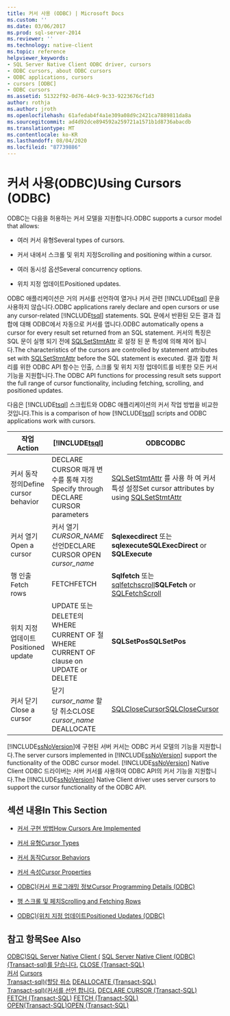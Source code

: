 ```yaml
---
title: 커서 사용 (ODBC) | Microsoft Docs
ms.custom: ''
ms.date: 03/06/2017
ms.prod: sql-server-2014
ms.reviewer: ''
ms.technology: native-client
ms.topic: reference
helpviewer_keywords:
- SQL Server Native Client ODBC driver, cursors
- ODBC cursors, about ODBC cursors
- ODBC applications, cursors
- cursors [ODBC]
- ODBC cursors
ms.assetid: 51322f92-0d76-44c9-9c33-9223676cf1d3
author: rothja
ms.author: jroth
ms.openlocfilehash: 61afedab4f4a1e309a08d9c2421ca7889811da8a
ms.sourcegitcommit: ad4d92dce894592a259721a1571b1d8736abacdb
ms.translationtype: MT
ms.contentlocale: ko-KR
ms.lasthandoff: 08/04/2020
ms.locfileid: "87739886"
---
```

# <a name="using-cursors-odbc"></a><span data-ttu-id="026b8-102">커서 사용(ODBC)</span><span class="sxs-lookup"><span data-stu-id="026b8-102">Using Cursors (ODBC)</span></span>
  <span data-ttu-id="026b8-103">ODBC는 다음을 허용하는 커서 모델을 지원합니다.</span><span class="sxs-lookup"><span data-stu-id="026b8-103">ODBC supports a cursor model that allows:</span></span>  
  
-   <span data-ttu-id="026b8-104">여러 커서 유형</span><span class="sxs-lookup"><span data-stu-id="026b8-104">Several types of cursors.</span></span>  
  
-   <span data-ttu-id="026b8-105">커서 내에서 스크롤 및 위치 지정</span><span class="sxs-lookup"><span data-stu-id="026b8-105">Scrolling and positioning within a cursor.</span></span>  
  
-   <span data-ttu-id="026b8-106">여러 동시성 옵션</span><span class="sxs-lookup"><span data-stu-id="026b8-106">Several concurrency options.</span></span>  
  
-   <span data-ttu-id="026b8-107">위치 지정 업데이트</span><span class="sxs-lookup"><span data-stu-id="026b8-107">Positioned updates.</span></span>  
  
 <span data-ttu-id="026b8-108">ODBC 애플리케이션은 거의 커서를 선언하여 열거나 커서 관련 [!INCLUDE[tsql](../../includes/tsql-md.md)] 문을 사용하지 않습니다.</span><span class="sxs-lookup"><span data-stu-id="026b8-108">ODBC applications rarely declare and open cursors or use any cursor-related [!INCLUDE[tsql](../../includes/tsql-md.md)] statements.</span></span> <span data-ttu-id="026b8-109">SQL 문에서 반환된 모든 결과 집합에 대해 ODBC에서 자동으로 커서를 엽니다.</span><span class="sxs-lookup"><span data-stu-id="026b8-109">ODBC automatically opens a cursor for every result set returned from an SQL statement.</span></span> <span data-ttu-id="026b8-110">커서의 특징은 SQL 문이 실행 되기 전에 [SQLSetStmtAttr](../native-client-odbc-api/sqlsetstmtattr.md) 로 설정 된 문 특성에 의해 제어 됩니다.</span><span class="sxs-lookup"><span data-stu-id="026b8-110">The characteristics of the cursors are controlled by statement attributes set with [SQLSetStmtAttr](../native-client-odbc-api/sqlsetstmtattr.md) before the SQL statement is executed.</span></span> <span data-ttu-id="026b8-111">결과 집합 처리를 위한 ODBC API 함수는 인출, 스크롤 및 위치 지정 업데이트를 비롯한 모든 커서 기능을 지원합니다.</span><span class="sxs-lookup"><span data-stu-id="026b8-111">The ODBC API functions for processing result sets support the full range of cursor functionality, including fetching, scrolling, and positioned updates.</span></span>  
  
 <span data-ttu-id="026b8-112">다음은 [!INCLUDE[tsql](../../includes/tsql-md.md)] 스크립트와 ODBC 애플리케이션의 커서 작업 방법을 비교한 것입니다.</span><span class="sxs-lookup"><span data-stu-id="026b8-112">This is a comparison of how [!INCLUDE[tsql](../../includes/tsql-md.md)] scripts and ODBC applications work with cursors.</span></span>  
  
|<span data-ttu-id="026b8-113">작업</span><span class="sxs-lookup"><span data-stu-id="026b8-113">Action</span></span>|[!INCLUDE[tsql](../../includes/tsql-md.md)]|<span data-ttu-id="026b8-114">ODBC</span><span class="sxs-lookup"><span data-stu-id="026b8-114">ODBC</span></span>|  
|------------|------------------------|----------|  
|<span data-ttu-id="026b8-115">커서 동작 정의</span><span class="sxs-lookup"><span data-stu-id="026b8-115">Define cursor behavior</span></span>|<span data-ttu-id="026b8-116">DECLARE CURSOR 매개 변수를 통해 지정</span><span class="sxs-lookup"><span data-stu-id="026b8-116">Specify through DECLARE CURSOR parameters</span></span>|<span data-ttu-id="026b8-117">[SQLSetStmtAttr](../native-client-odbc-api/sqlsetstmtattr.md) 를 사용 하 여 커서 특성 설정</span><span class="sxs-lookup"><span data-stu-id="026b8-117">Set cursor attributes by using [SQLSetStmtAttr](../native-client-odbc-api/sqlsetstmtattr.md)</span></span>|  
|<span data-ttu-id="026b8-118">커서 열기</span><span class="sxs-lookup"><span data-stu-id="026b8-118">Open a cursor</span></span>|<span data-ttu-id="026b8-119">커서 열기 *CURSOR_NAME* 선언</span><span class="sxs-lookup"><span data-stu-id="026b8-119">DECLARE CURSOR OPEN *cursor_name*</span></span>|<span data-ttu-id="026b8-120">**Sqlexecdirect** 또는 **sqlexecute**</span><span class="sxs-lookup"><span data-stu-id="026b8-120">**SQLExecDirect** or **SQLExecute**</span></span>|  
|<span data-ttu-id="026b8-121">행 인출</span><span class="sxs-lookup"><span data-stu-id="026b8-121">Fetch rows</span></span>|<span data-ttu-id="026b8-122">FETCH</span><span class="sxs-lookup"><span data-stu-id="026b8-122">FETCH</span></span>|<span data-ttu-id="026b8-123">**Sqlfetch** 또는 [sqlfetchscroll](../native-client-odbc-api/sqlfetchscroll.md)</span><span class="sxs-lookup"><span data-stu-id="026b8-123">**SQLFetch** or [SQLFetchScroll](../native-client-odbc-api/sqlfetchscroll.md)</span></span>|  
|<span data-ttu-id="026b8-124">위치 지정 업데이트</span><span class="sxs-lookup"><span data-stu-id="026b8-124">Positioned update</span></span>|<span data-ttu-id="026b8-125">UPDATE 또는 DELETE의 WHERE CURRENT OF 절</span><span class="sxs-lookup"><span data-stu-id="026b8-125">WHERE CURRENT OF clause on UPDATE or DELETE</span></span>|<span data-ttu-id="026b8-126">**SQLSetPos**</span><span class="sxs-lookup"><span data-stu-id="026b8-126">**SQLSetPos**</span></span>|  
|<span data-ttu-id="026b8-127">커서 닫기</span><span class="sxs-lookup"><span data-stu-id="026b8-127">Close a cursor</span></span>|<span data-ttu-id="026b8-128">닫기 *cursor_name* 할당 취소</span><span class="sxs-lookup"><span data-stu-id="026b8-128">CLOSE *cursor_name* DEALLOCATE</span></span>|[<span data-ttu-id="026b8-129">SQLCloseCursor</span><span class="sxs-lookup"><span data-stu-id="026b8-129">SQLCloseCursor</span></span>](../native-client-odbc-api/sqlclosecursor.md)|  
  
 <span data-ttu-id="026b8-130">[!INCLUDE[ssNoVersion](../../includes/ssnoversion-md.md)]에 구현된 서버 커서는 ODBC 커서 모델의 기능을 지원합니다.</span><span class="sxs-lookup"><span data-stu-id="026b8-130">The server cursors implemented in [!INCLUDE[ssNoVersion](../../includes/ssnoversion-md.md)] support the functionality of the ODBC cursor model.</span></span> <span data-ttu-id="026b8-131">[!INCLUDE[ssNoVersion](../../includes/ssnoversion-md.md)] Native Client ODBC 드라이버는 서버 커서를 사용하여 ODBC API의 커서 기능을 지원합니다.</span><span class="sxs-lookup"><span data-stu-id="026b8-131">The [!INCLUDE[ssNoVersion](../../includes/ssnoversion-md.md)] Native Client driver uses server cursors to support the cursor functionality of the ODBC API.</span></span>  
  
## <a name="in-this-section"></a><span data-ttu-id="026b8-132">섹션 내용</span><span class="sxs-lookup"><span data-stu-id="026b8-132">In This Section</span></span>  
  
-   [<span data-ttu-id="026b8-133">커서 구현 방법</span><span class="sxs-lookup"><span data-stu-id="026b8-133">How Cursors Are Implemented</span></span>](implementation/how-cursors-are-implemented.md)  
  
-   [<span data-ttu-id="026b8-134">커서 유형</span><span class="sxs-lookup"><span data-stu-id="026b8-134">Cursor Types</span></span>](cursor-types.md)  
  
-   [<span data-ttu-id="026b8-135">커서 동작</span><span class="sxs-lookup"><span data-stu-id="026b8-135">Cursor Behaviors</span></span>](cursor-behaviors.md)  
  
-   [<span data-ttu-id="026b8-136">커서 속성</span><span class="sxs-lookup"><span data-stu-id="026b8-136">Cursor Properties</span></span>](properties/cursor-properties.md)  
  
-   [<span data-ttu-id="026b8-137">ODBC&#41;&#40;커서 프로그래밍 정보</span><span class="sxs-lookup"><span data-stu-id="026b8-137">Cursor Programming Details &#40;ODBC&#41;</span></span>](programming/cursor-programming-details-odbc.md)  
  
-   [<span data-ttu-id="026b8-138">행 스크롤 및 페치</span><span class="sxs-lookup"><span data-stu-id="026b8-138">Scrolling and Fetching Rows</span></span>](../native-client-ole-db-rowsets/fetching-rows.md)  
  
-   [<span data-ttu-id="026b8-139">ODBC&#41;&#40;위치 지정 업데이트</span><span class="sxs-lookup"><span data-stu-id="026b8-139">Positioned Updates &#40;ODBC&#41;</span></span>](positioned-updates-odbc.md)  
  
## <a name="see-also"></a><span data-ttu-id="026b8-140">참고 항목</span><span class="sxs-lookup"><span data-stu-id="026b8-140">See Also</span></span>  
 <span data-ttu-id="026b8-141">[ODBC&#41;SQL Server Native Client &#40;](../native-client/odbc/sql-server-native-client-odbc.md) </span><span class="sxs-lookup"><span data-stu-id="026b8-141">[SQL Server Native Client &#40;ODBC&#41;](../native-client/odbc/sql-server-native-client-odbc.md) </span></span>  
 <span data-ttu-id="026b8-142">[&#40;Transact-sql&#41;를 닫습니다.](/sql/t-sql/language-elements/close-transact-sql) </span><span class="sxs-lookup"><span data-stu-id="026b8-142">[CLOSE &#40;Transact-SQL&#41;](/sql/t-sql/language-elements/close-transact-sql) </span></span>  
 <span data-ttu-id="026b8-143">[커서](../../relational-databases/cursors.md) </span><span class="sxs-lookup"><span data-stu-id="026b8-143">[Cursors](../../relational-databases/cursors.md) </span></span>  
 <span data-ttu-id="026b8-144">[Transact-sql&#41;&#40;할당 취소](/sql/t-sql/language-elements/deallocate-transact-sql) </span><span class="sxs-lookup"><span data-stu-id="026b8-144">[DEALLOCATE &#40;Transact-SQL&#41;](/sql/t-sql/language-elements/deallocate-transact-sql) </span></span>  
 <span data-ttu-id="026b8-145">[Transact-sql&#41;&#40;커서를 선언 합니다.](/sql/t-sql/language-elements/declare-cursor-transact-sql) </span><span class="sxs-lookup"><span data-stu-id="026b8-145">[DECLARE CURSOR &#40;Transact-SQL&#41;](/sql/t-sql/language-elements/declare-cursor-transact-sql) </span></span>  
 <span data-ttu-id="026b8-146">[FETCH &#40;Transact-SQL&#41;](/sql/t-sql/language-elements/fetch-transact-sql) </span><span class="sxs-lookup"><span data-stu-id="026b8-146">[FETCH &#40;Transact-SQL&#41;](/sql/t-sql/language-elements/fetch-transact-sql) </span></span>  
 [<span data-ttu-id="026b8-147">OPEN&#40;Transact-SQL&#41;</span><span class="sxs-lookup"><span data-stu-id="026b8-147">OPEN &#40;Transact-SQL&#41;</span></span>](/sql/t-sql/language-elements/open-transact-sql)  
  
  
